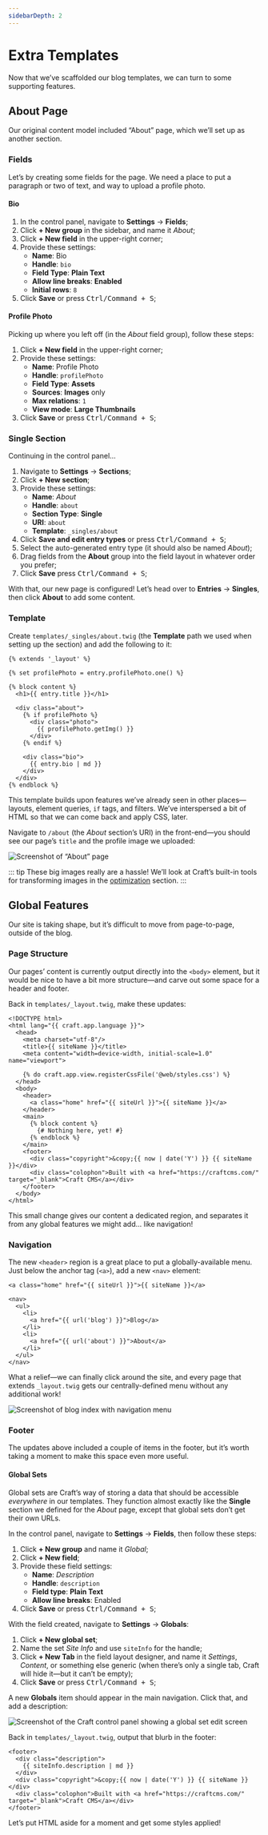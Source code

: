 ```yaml
---
sidebarDepth: 2
---
```


# Extra Templates

Now that we’ve scaffolded our blog templates, we can turn to some supporting features.

## About Page

Our original content model included “About” page, which we’ll set up as another section.

### Fields

Let’s by creating some fields for the page. We need a place to put a paragraph or two of text, and way to upload a profile photo.

#### Bio

1. In the control panel, navigate to **Settings** &rarr; **Fields**;
1. Click **+ New group** in the sidebar, and name it _About_;
1. Click **+ New field** in the upper-right corner;
1. Provide these settings:
    - **Name**: Bio
    - **Handle**: `bio`
    - **Field Type**: **Plain Text**
    - **Allow line breaks**: **Enabled**
    - **Initial rows**: `8`
1. Click **Save** or press <kbd>Ctrl/Command + S</kbd>;

#### Profile Photo

Picking up where you left off (in the _About_ field group), follow these steps:

1. Click **+ New field** in the upper-right corner;
1. Provide these settings:
    - **Name**: Profile Photo
    - **Handle**: `profilePhoto`
    - **Field Type**: **Assets**
    - **Sources**: **Images** only
    - **Max relations**: `1`
    - **View mode**: **Large Thumbnails**
1. Click **Save** or press <kbd>Ctrl/Command + S</kbd>;

### Single Section

Continuing in the control panel…

1. Navigate to **Settings** &rarr; **Sections**;
1. Click **+ New section**;
1. Provide these settings:
    - **Name**: _About_
    - **Handle**: `about`
    - **Section Type**: **Single**
    - **URI**: `about`
    - **Template**: `_singles/about`
1. Click **Save and edit entry types** or press <kbd>Ctrl/Command + S</kbd>;
1. Select the auto-generated entry type (it should also be named _About_);
1. Drag fields from the **About** group into the field layout in whatever order you prefer;
1. Click **Save** press <kbd>Ctrl/Command + S</kbd>;

With that, our new page is configured! Let’s head over to **Entries** &rarr; **Singles**, then click **About** to add some content.

### Template

Create `templates/_singles/about.twig` (the **Template** path we used when setting up the section) and add the following to it:

```twig
{% extends '_layout' %}

{% set profilePhoto = entry.profilePhoto.one() %}

{% block content %}
  <h1>{{ entry.title }}</h1>

  <div class="about">
    {% if profilePhoto %}
      <div class="photo">
        {{ profilePhoto.getImg() }}
      </div>
    {% endif %}

    <div class="bio">
      {{ entry.bio | md }}
    </div>
  </div>
{% endblock %}
```

This template builds upon features we’ve already seen in other places—layouts, element queries, `if` tags, and filters. We’ve interspersed a bit of HTML so that we can come back and apply CSS, later.

Navigate to `/about` (the _About_ section’s URI) in the front-end—you should see our page’s `title` and the profile image we uploaded:

<BrowserShot url="https://tutorial.ddev.site/about" :link="false">
<img src="../images/twig-single.png" alt="Screenshot of “About” page" />
</BrowserShot>

::: tip
These big images really are a hassle! We’ll look at Craft’s built-in tools for transforming images in the [optimization](../more/optimization.md#asset-transforms) section.
:::

## Global Features

Our site is taking shape, but it’s difficult to move from page-to-page, outside of the blog.

### Page Structure

Our pages’ content is currently output directly into the `<body>` element, but it would be nice to have a bit more structure—and carve out some space for a header and footer.

Back in `templates/_layout.twig`, make these updates:

```twig{11-14,18-22}
<!DOCTYPE html>
<html lang="{{ craft.app.language }}">
  <head>
    <meta charset="utf-8"/>
    <title>{{ siteName }}</title>
    <meta content="width=device-width, initial-scale=1.0" name="viewport">

    {% do craft.app.view.registerCssFile('@web/styles.css') %}
  </head>
  <body>
    <header>
      <a class="home" href="{{ siteUrl }}">{{ siteName }}</a>
    </header>
    <main>
      {% block content %}
        {# Nothing here, yet! #}
      {% endblock %}
    </main>
    <footer>
      <div class="copyright">&copy;{{ now | date('Y') }} {{ siteName }}</div>
      <div class="colophon">Built with <a href="https://craftcms.com/" target="_blank">Craft CMS</a></div>
    </footer>
  </body>
</html>
```

This small change gives our content a dedicated region, and separates it from any global features we might add… like navigation!

### Navigation

The new `<header>` region is a great place to put a globally-available menu. Just below the anchor tag (`<a>`), add a new `<nav>` element:

```twig{3}
<a class="home" href="{{ siteUrl }}">{{ siteName }}</a>

<nav>
  <ul>
    <li>
      <a href="{{ url('blog') }}">Blog</a>
    </li>
    <li>
      <a href="{{ url('about') }}">About</a>
    </li>
  </ul>
</nav>
```

What a relief—we can finally click around the site, and every page that extends `_layout.twig` gets our centrally-defined menu without any additional work!

<BrowserShot url="https://tutorial.ddev.site/blog" :link="false">
<img src="../images/twig-navigation.png" alt="Screenshot of blog index with navigation menu" />
</BrowserShot>

### Footer

The updates above included a couple of items in the footer, but it’s worth taking a moment to make this space even more useful.

#### Global Sets

Global sets are Craft’s way of storing a data that should be accessible _everywhere_ in our templates. They function almost exactly like the **Single** section we defined for the _About_ page, except that global sets don’t get their own URLs.

In the control panel, navigate to **Settings** &rarr; **Fields**, then follow these steps:

1. Click **+ New group** and name it _Global_;
1. Click **+ New field**;
1. Provide these field settings:
    - **Name**: _Description_
    - **Handle**: `description`
    - **Field type**: **Plain Text**
    - **Allow line breaks**: Enabled
1. Click **Save** or press <kbd>Ctrl/Command + S</kbd>;

With the field created, navigate to **Settings** &rarr; **Globals**:

1. Click **+ New global set**;
1. Name the set _Site Info_ and use `siteInfo` for the handle;
1. Click **+ New Tab** in the field layout designer, and name it _Settings_, _Content_, or something else generic (when there’s only a single tab, Craft will hide it—but it can’t be empty);
1. Click **Save** or press <kbd>Ctrl/Command + S</kbd>;

A new **Globals** item should appear in the main navigation. Click that, and add a description:

<BrowserShot url="https://tutorial.ddev.site/admin/globals/siteInfo" :link="false">
<img src="../images/globals.png" alt="Screenshot of the Craft control panel showing a global set edit screen" />
</BrowserShot>

Back in `templates/_layout.twig`, output that blurb in the footer:

```twig{2-4}
<footer>
  <div class="description">
    {{ siteInfo.description | md }}
  </div>
  <div class="copyright">&copy;{{ now | date('Y') }} {{ siteName }}</div>
  <div class="colophon">Built with <a href="https://craftcms.com/" target="_blank">Craft CMS</a></div>
</footer>
```

Let’s put HTML aside for a moment and get some styles applied!

